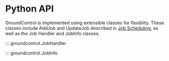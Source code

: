 # Python API
GroundControl is implemented using extensible classes for flexibilty. These classes include AddJob and UpdateJob described in [Job Scheduling](job-handler.md#job-handling), as well as the Job Handler and JobInfo classes.

::: groundcontrol.JobHandler

::: groundcontrol.JobInfo
